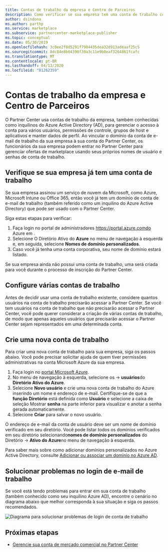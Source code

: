 ```yaml
---
title: Contas de trabalho da empresa e Centro de Parceiros
description: Como verificar se sua empresa tem uma conta de trabalho configurada com a Microsoft, criar uma nova conta de trabalho ou configurar várias contas de trabalho para usar com o Partner Center.
author: dsindona
ms.author: parthp
ms.service: marketplace
ms.subservice: partnercenter-marketplace-publisher
ms.topic: conceptual
ms.date: 05/30/2019
ms.openlocfilehash: 3c0ee2f8d5291f7904435dea32d913adeaaf25c5
ms.sourcegitcommit: 8dc84e8b04390f39a3c11e9b0eaf3264861fcafc
ms.translationtype: MT
ms.contentlocale: pt-BR
ms.lasthandoff: 04/13/2020
ms.locfileid: "81262359"
---
```

# <a name="company-work-accounts-and-partner-center"></a>Contas de trabalho da empresa e Centro de Parceiros

O Partner Center usa contas de trabalho da empresa, também conhecidas como inquilinos do Azure Active Directory (AD), para gerenciar o acesso à conta para vários usuários, permissões de controle, grupos de host e aplicativos e manter dados de perfil. Ao vincular o domínio da conta de e-mail de trabalho da sua empresa à sua conta do Partner Center, os funcionários da sua empresa podem entrar no Partner Center para gerenciar ofertas de marketplace usando seus próprios nomes de usuário e senhas de conta de trabalho.

## <a name="check-whether-your-company-already-has-a-work-account"></a>Verifique se sua empresa já tem uma conta de trabalho

Se sua empresa assinou um serviço de nuvem da Microsoft, como Azure, Microsoft Intune ou Office 365, então você já tem um domínio de conta de e-mail de trabalho (também referido como um inquilino do Azure Active Directory) que pode ser usado com o Partner Center.

Siga estas etapas para verificar:
1. Faça login no portal de administradores https://portal.azure.comdo Azure em .
2. Selecione O Diretório Ativo do **Azure** no menu de navegação à esquerda e, em seguida, selecione **Nomes de domínio personalizados**.
3. Caso você já tenha uma conta corporativa, seu nome de domínio estará listado.

Se sua empresa ainda não possui uma conta de trabalho, uma será criada para você durante o processo de inscrição do Partner Center.

## <a name="set-up-multiple-work-accounts"></a>Configure várias contas de trabalho

Antes de decidir usar uma conta de trabalho existente, considere quantos usuários na conta de trabalho precisarão acessar a Partner Center. Se você tem usuários na conta de trabalho que não precisarão acessar o Partner Center, você pode querer considerar a criação de várias contas de trabalho, de modo que apenas aqueles usuários que precisarão acessar o Partner Center sejam representados em uma determinada conta.

## <a name="create-a-new-work-account"></a>Crie uma nova conta de trabalho

Para criar uma nova conta de trabalho para sua empresa, siga os passos abaixo. Você pode precisar solicitar ajuda de quem tiver permissões administrativas na conta Microsoft Azure da sua empresa.

1. Faça login no [portal Microsoft Azure](https://portal.azure.com).
2. No menu de navegação à esquerda, selecione os -> **usuários**do **Diretório Ativo do Azure**.
3. Selecione **Novo usuário** e crie uma nova conta de trabalho do Azure inserindo um nome e endereço de e-mail. Certifique-se de que a **função Diretório** está definida como **Usuário** e selecione a caixa de seleção Mostrar **senha** na parte inferior para visualizar e anotar a senha gerada automaticamente.
4. Selecione **Criar** para salvar o novo usuário.

O endereço de e-mail da conta de usuário deve ser um nome de domínio verificado em seu diretório. Você pode listar todos os domínios verificados em seu diretório selecionando**nomes de domínio personalizados** do Diretório ->  **Ativo do Azure**no menu de navegação à esquerda.

Para saber mais sobre como adicionar domínios personalizados no Azure Active Directory, consulte [Adicionar ou associar um domínio no Azure AD](https://docs.microsoft.com/azure/active-directory/active-directory-add-domain).

## <a name="troubleshoot-work-email-sign-in"></a>Solucionar problemas no login de e-mail de trabalho

Se você está tendo problemas para entrar em sua conta de trabalho (também conhecido como seu inquilino Azure AD), encontre o cenário no diagrama abaixo que melhor corresponda à sua situação e siga os passos recomendados.

![Diagrama para solucionar problemas de login de conta de trabalho](./media/onboarding-aad-flow.png)

## <a name="next-steps"></a>Próximas etapas

- [Gerencie sua conta de mercado comercial no Partner Center](./manage-account.md) 
